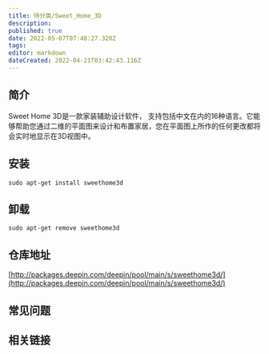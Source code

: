 ```yaml
---
title: 待分类/Sweet_Home_3D
description: 
published: true
date: 2022-05-07T07:48:27.320Z
tags: 
editor: markdown
dateCreated: 2022-04-21T03:42:43.116Z
---
```


## 简介

Sweet Home 3D是一款家装辅助设计软件， 支持包括中文在内的16种语言。它能够帮助您通过二维的平面图来设计和布置家居，您在平面图上所作的任何更改都将会实时地显示在3D视图中。

## 安装

`sudo apt-get install sweethome3d`

## 卸载

`sudo apt-get remove sweethome3d`

## 仓库地址

[http://packages.deepin.com/deepin/pool/main/s/sweethome3d/](http://packages.deepin.com/deepin/pool/main/s/sweethome3d/)

## 常见问题

## 相关链接
